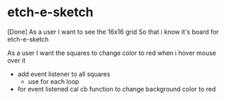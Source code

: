 # etch-e-sketch

[Done] As a user
I want to see the 16x16 grid
So that i know it's board for etch-e-sketch

As a user
I want the squares to change color to red when i hover mouse over it

- add event listener to all squares
  - use for each loop
- for event listened cal cb function to change background color to red
